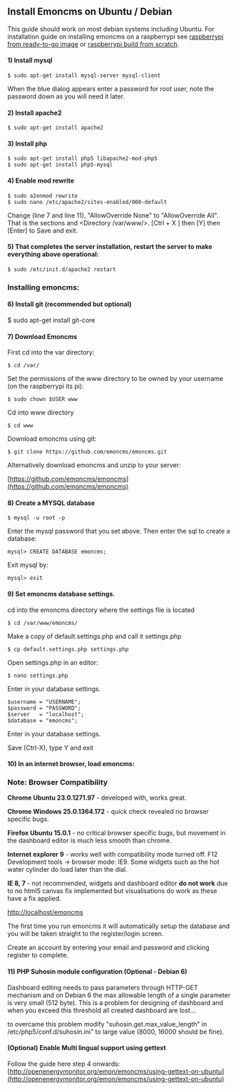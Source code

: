 ## Install Emoncms on Ubuntu / Debian

This guide should work on most debian systems including Ubuntu. For installation guide on installing emoncms on a raspberrypi see [raspberrypi from ready-to-go image](http://emoncms.org/site/docs/raspberrypiimage) or [raspberrypi build from scratch](http://emoncms.org/site/docs/raspberrypibuild).

#### 1) Install mysql

    $ sudo apt-get install mysql-server mysql-client

When the blue dialog appears enter a password for root user, note the password down as you will need it later.

#### 2) Install apache2

    $ sudo apt-get install apache2

#### 3) Install php

    $ sudo apt-get install php5 libapache2-mod-php5
    $ sudo apt-get install php5-mysql

#### 4) Enable mod rewrite

    $ sudo a2enmod rewrite
    $ sudo nano /etc/apache2/sites-enabled/000-default

Change (line 7 and line 11), "AllowOverride None" to "AllowOverride All".
That is the sections <Directory /> and <Directory /var/www/>.
[Ctrl + X ] then [Y] then [Enter] to Save and exit.

#### 5) That completes the server installation, restart the server to make everything above operational:

    $ sudo /etc/init.d/apache2 restart

### Installing emoncms:

#### 6) Install git (recommended but optional)

$ sudo apt-get install git-core

#### 7) Download Emoncms

First cd into the var directory:

    $ cd /var/

Set the permissions of the www directory to be owned by your username (on the raspberrypi its pi):

    $ sudo chown $USER www

Cd into www directory

    $ cd www

Download emoncms using git:

    $ git clone https://github.com/emoncms/emoncms.git

Alternatively download emoncms and unzip to your server:

[https://github.com/emoncms/emoncms](https://github.com/emoncms/emoncms)

#### 8) Create a MYSQL database

    $ mysql -u root -p

Enter the mysql password that you set above.
Then enter the sql to create a database:

    mysql> CREATE DATABASE emoncms;

Exit mysql by:

    mysql> exit

#### 9) Set emoncms database settings.

cd into the emoncms directory where the settings file is located

    $ cd /var/www/emoncms/

Make a copy of default.settings.php and call it settings.php

    $ cp default.settings.php settings.php

Open settings.php in an editor:

    $ nano settings.php

Enter in your database settings.

    $username = "USERNAME";
    $password = "PASSWORD";
    $server   = "localhost";
    $database = "emoncms";

Enter in your database settings.

Save (Ctrl-X), type Y and exit

#### 10) In an internet browser, load emoncms:

<div class='alert alert-info'>

<h3>Note: Browser Compatibility</h3>

<p><b>Chrome Ubuntu 23.0.1271.97</b> - developed with, works great.</p>

<p><b>Chrome Windows 25.0.1364.172</b> - quick check revealed no browser specific bugs.</p>

<p><b>Firefox Ubuntu 15.0.1</b> - no critical browser specific bugs, but movement in the dashboard editor is much less smooth than chrome.</p>

<p><b>Internet explorer 9</b> - works well with compatibility mode turned off. F12 Development tools -> browser mode: IE9. Some widgets such as the hot water cylinder do load later than the dial.</p>

<p><b>IE 8, 7</b> - not recommended, widgets and dashboard editor <b>do not work</b> due to no html5 canvas fix implemented but visualisations do work as these have a fix applied.</p>

</div>

[http://localhost/emoncms](http://localhost/emoncms)

The first time you run emoncms it will automatically setup the database and you will be taken straight to the register/login screen. 

Create an account by entering your email and password and clicking register to complete.

#### 11) PHP Suhosin module configuration (Optional - Debian 6)

Dashboard editing needs to pass parameters through HTTP-GET mechanism and on Debian 6 the max
allowable length of a single parameter is very small (512 byte). This is a problem for designing of dashboard
and when you exceed this threshold all created dashboard are lost...

to overcame this problem modify "suhosin.get.max_value_length" in /etc/php5/conf.d/suhosin.ini" to large
value (8000, 16000 should be fine).

#### (Optional) Enable Multi lingual support using gettext

Follow the guide here step 4 onwards: [http://openenergymonitor.org/emon/emoncms/using-gettext-on-ubuntu](http://openenergymonitor.org/emon/emoncms/using-gettext-on-ubuntu)
